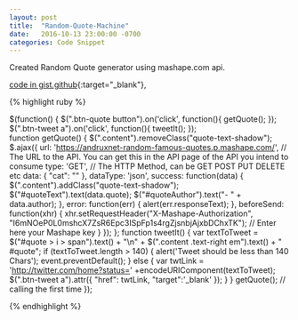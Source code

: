 ```yaml
---
layout: post
title:  "Random-Quote-Machine"
date:   2016-10-13 23:00:00 -0700
categories: Code Snippet
---
```


Created Random Quote generator using mashape.com api. 

[code in gist.github][gist]{:target="_blank"}, 

{% highlight ruby %}

 $(function() {
    $(".btn-quote button").on('click', function(){
      getQuote();
    });
    $(".btn-tweet a").on('click', function(){
      tweetIt();
    });    
    function getQuote() {
        $(".content").removeClass("quote-text-shadow");
        $.ajax({
          url: 'https://andruxnet-random-famous-quotes.p.mashape.com/', // The URL to the API. You can get this in the API page of the API you intend to consume
          type: 'GET', // The HTTP Method, can be GET POST PUT DELETE etc
          data: {
            "cat": ""
          },
          dataType: 'json',
          success: function(data) {
            $(".content").addClass("quote-text-shadow");
            $("#quoteText").text(data.quote);
            $("#quoteAuthor").text("- " + data.author);
          },
          error: function(err) {
            alert(err.responseText);
          },
          beforeSend: function(xhr) {
            xhr.setRequestHeader("X-Mashape-Authorization", "I6mNOeP0L0mshcX7ZsR6Epc3ISpFp1s4rgZjsnbjAjxbDChxTK"); // Enter here your Mashape key
          }
        });
    };
    function tweetIt() {
      var textToTweet = $("#quote > i > span").text() + "\n" + $(".content .text-right em").text() + " #quote";
       if (textToTweet.length > 140) {
        alert('Tweet should be less than 140 Chars');
        event.preventDefault();
       } else {
        var twtLink = 'http://twitter.com/home?status=' +encodeURIComponent(textToTweet);
        $(".btn-tweet a").attr({
          "href": twtLink,
          "target":'_blank'
        });
       }
    }
    getQuote(); // calling the first time
  });

{% endhighlight %}

[gist]: https://gist.github.com/alirokni/5cb2d061980b2666a5d6c884a03bbfce
